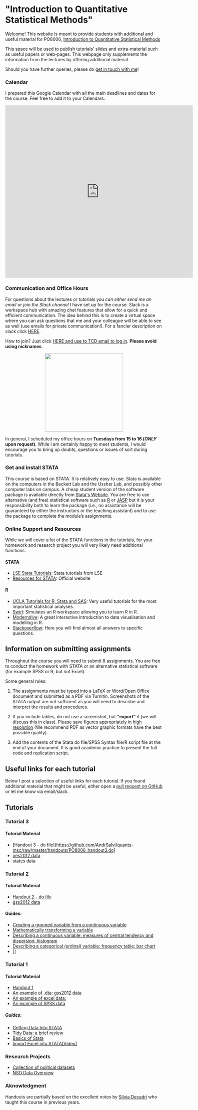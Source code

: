 # "Introduction to Quantitative Statistical Methods" 

Welcome! This website is meant to provide students with additional and useful material for PO8006, [Introduction to Quantitative Statistical Methods](https://www.tcd.ie/Political_Science/assets/PO8006%20-Syllabus%20(2019).pdf)

This space will be used to publish tutorials' slides and extra-material such as useful papers or web-pages. This webpage only supplements the information from the lectures by offering additional material.

Should you have further queries, please do [get in touch with me](http://andrsalvi.github.io/contact)!

### Calendar

I prepared this Google Calendar with all the main deadlines and dates for the course. Feel free to add it to your Calendars.

<iframe src="https://calendar.google.com/calendar/embed?src=e4i4m9g7dd0enh8ufq9tj95mgs%40group.calendar.google.com&ctz=Europe%2FDublin" style="border: 0" width="600" height="550" frameborder="0" scrolling="no"></iframe>

### Communication and Office Hours
For questions about the lectures or tutorials you *can either send me an email or join the Slack channel* I have set up for the course. Slack is a workspace hub with amazing chat features that allow for a quick and efficient communication. The idea behind this is to create a virtual space where you can ask questions that me and your colleague will be able to see as well (use emails for private communication!). For a fancier description on slack click [HERE](https://get.slack.help/hc/en-us/articles/115004071768-What-is-Slack-).

How to join? Just click [HERE and use to TCD email to log in](https://join.slack.com/t/quants-msc/shared_invite/enQtNTAzNjIwODQwMjA4LTA4MzIxMzA2MTcwNjczZjNhZDk4ZjJkZWI3YTIzY2JkMjVhZGE2NTM4NzVjMmViNzAwYmVkYmQ4YjViY2FkYjk).
**Please avoid using nicknames**.

<p align="center">
<img src="https://i.kinja-img.com/gawker-media/image/upload/s--bG3V_j-_--/c_scale,f_auto,fl_progressive,q_80,w_800/qvk2b1y0p19wo1qruc85.png" width="250"/>
</p>

In general, I scheduled my office hours on **Tuesdays from 15 to 16 (*ONLY* upon request)**. While I am certainly happy to meet students, I would encourage you to bring up doubts, questions or issues of sort during tutorials.

### Get and install STATA

This course is based on STATA. It is relatively easy to use. Stata is available on the computers in the Beckett Lab and the Ussher Lab, and possibly other computer labs on campus. A cheap student version of the software package is available directly from [Stata's Website](http://www.stata.com/order/new/edu/gradplans/student-pricing/). You are free to use alternative (and free) statistical software such as [R](https://www.r-project.org) or [JASP](https://jasp-stats.org) but it is your responsibility both to learn the package (i.e., no assistance will be guaranteed by either the instructors or the teaching assistant) and to use the package to complete the module’s assignments.

### Online Support and Resources

While we will cover a lot of the STATA functions in the tutorials, for your homework and research project you will very likely need additional functions.

#### STATA

- [LSE Stata Tutorials](http://www.lse.ac.uk/Methodology/Software-tutorials/Stata-tutorials): Stata tutorials from LSE
- [Resources for STATA](https://www.stata.com/links/resources-for-learning-stata/): Official website

#### R

- [UCLA Tutorials for R, Stata and SAS](https://stats.idre.ucla.edu/other/dae/): Very useful tutorials for the most important statistical analyses.
- [Swirl](http://swirlstats.com): Simulates an R workspace allowing you to learn R in R.
- [Moderndive](http://www.moderndive.com): A great interactive introduction to data visualisation and modelling in R.
- [Stackoverflow](https://stackoverflow.com/questions/tagged/r): Here you will find almost all answers to specific questions.

## Information on submitting assignments

Throughout the course you will need to submit 8 assignments. You are free to conduct the homework with STATA or an alternative statistical software (for example SPSS or R, but _not_ Excel).

Some general rules:
1. The assignments must be typed into a LaTeX or Word/Open Office document and submitted as a PDF via Turnitin. Screenshots of the STATA output are _not_ sufficient as you will need to describe and interpret the results and procedures.

2. If you include tables, do not use a screenshot, but **"export"** it (we will discuss this in class). Please save figures appropriately in [high resolution](https://thepoliticalmethodologist.com/2013/11/25/making-high-resolution-graphics-for-academic-publishing/) (We recommend PDF as vector graphic formats have the best possible quality).

3. Add the contents of the Stata do file/SPSS Syntax file/R script file at the end of your document. It is good academic practice to present the full code and replication script.


## Useful links for each tutorial

Below I post a selection of useful links for each tutorial. If you found additional material that might be useful, either open a [pull request on GitHub](https://help.github.com/articles/about-pull-requests/) or let me know via email/slack.

## Tutorials

### Tutorial 3

#### Tutorial Material
- [Handout 3 - do file](https://github.com/AndrSalvi/quants-msc/raw/master/handouts/PO8006_handout3.do]
- [nes2012 data](https://github.com/AndrSalvi/quants-msc/blob/master/data/nes2012.dta)
- [states data](https://github.com/AndrSalvi/quants-msc/blob/master/data/states.dta)

### Tutorial 2

#### Tutorial Material
- [Handout 2 - do file](https://github.com/AndrSalvi/quants-msc/raw/master/handouts/PO8006_handout2.do)
- [gss2012 data](https://github.com/AndrSalvi/quants-msc/blob/master/data/gss2012.dta)

#### Guides: 

- [Creating a grouped variable from a continuous variable](http://richmedia.lse.ac.uk/methodologyInstitute/20110916_Tutorial4.mp4)
- [Mathematically transforming a variable](http://richmedia.lse.ac.uk/methodologyInstitute/20110916_Tutorial5.mp4)
- [Describing a continuous variable: measures of central tendency and dispersion; histogram](http://richmedia.lse.ac.uk/methodologyInstitute/20110916_Tutorial8.mp4)
- [Describing a categorical (ordinal) variable: frequency table; bar chart](http://richmedia.lse.ac.uk/methodologyInstitute/20110916_Tutorial9.mp4)
- []
### Tutorial 1

#### Tutorial Material
- [Handout 1](https://github.com/AndrSalvi/quants-msc/raw/master/handouts/PO8006_handout1.pdf)
- [An example of .dta: gss2012 data](https://github.com/AndrSalvi/quants-msc/blob/master/data/gss2012.dta)
- [An example of excel data: ](https://github.com/AndrSalvi/quants-msc/blob/master/data/GDPpercapita2001.xlsx)
- [An example of SPSS data](https://github.com/AndrSalvi/quants-msc/blob/master/data/UCDP.sav)

##### Guides:
- [Getting Data Into STATA](http://tutorials.iq.harvard.edu/Stata/StataIntro/StataIntro.html#orgf2d51b2)
- [Tidy Data: a brief review](https://medium.com/@JosiahParry/tidy-data-a-very-brief-review-6785e410d076)
- [Basics of Stata](http://tutorials.iq.harvard.edu/Stata/StataIntro/StataIntro.html#orgaaa593a)
- [Import Excel into STATA(Video)](https://www.youtube.com/watch?v=N5ZFgzN2_7c)

### Research Projects

- [Collection of political datasets](https://github.com/erikgahner/PolData)
- [NSD Data Overview](http://www.nsd.uib.no/nsd/english/datatjenester.html)

### Aknowledgment 

Handouts are partially based on the excellent notes by [Silvia Decadri](https://www.silviadecadri.com/) who taught this course in previous years.
